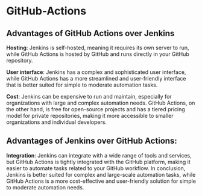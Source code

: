# GitHub-Actions
## Advantages of GitHub Actions over Jenkins

**Hosting**: Jenkins is self-hosted, meaning it requires its own server to run, while GitHub Actions is hosted by GitHub and runs directly in your GitHub repository.

**User interface**: Jenkins has a complex and sophisticated user interface, while GitHub Actions has a more streamlined and user-friendly interface that is better suited for simple to moderate automation tasks.

**Cost**: Jenkins can be expensive to run and maintain, especially for organizations with large and complex automation needs. GitHub Actions, on the other hand, is free for open-source projects and has a tiered pricing model for private repositories, making it more accessible to smaller organizations and individual developers.

## Advantages of Jenkins over GitHub Actions:
**Integration**: Jenkins can integrate with a wide range of tools and services, but GitHub Actions is tightly integrated with the GitHub platform, making it easier to automate tasks related to your GitHub workflow.
In conclusion, Jenkins is better suited for complex and large-scale automation tasks, while GitHub Actions is a more cost-effective and user-friendly solution for simple to moderate automation needs.
